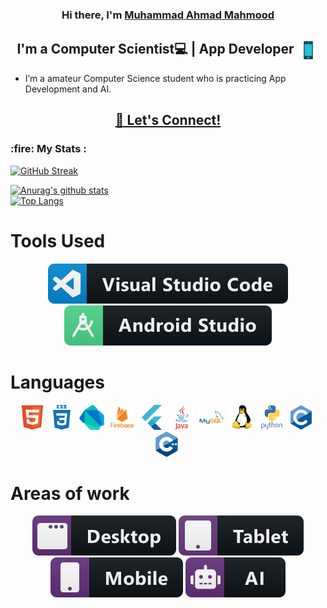 
<h3 align="center">
  Hi there, I'm <a href="#" >Muhammad Ahmad Mahmood</a>
  </h3>
<h2 align="center">
I'm a Computer Scientist💻 | App Developer <img src="Images/phone.png" target="_blank" width="35" height="35" align="center">
</h2> 
  <ul>
  <li>I’m a amateur Computer Science student who is practicing App Development and AI.</li>
</ul>
<h2 align="center">
  <a href="https://linktr.ee/ahmaddioxide"  target="_blank" alt="Muhammad Ahamd Mahmood">🤝 Let's Connect!</a>
</h2>
  <h3>:fire: My Stats :</h3>
  
 [![GitHub Streak](http://github-readme-streak-stats.herokuapp.com?user=ahmaddioxide&theme=dark&background=000000)](https://git.io/streak-stats)


[![Anurag's github stats](https://github-readme-stats.vercel.app/api?username=ahmaddioxide&theme=github_dark)](https://github.com/anuraghazra/github-readme-stats)
<br>
[![Top Langs](https://github-readme-stats.vercel.app/api/top-langs/?username=ahmaddioxide&theme=github_dark)](https://github.com/anuraghazra/github-readme-stats)
<br>
  # Tools Used

<p align="center">
<a>
    <img src="https://github.com/MikeCodesDotNET/ColoredBadges/blob/master/svg/dev/tools/visualstudio_code.svg" alt="example badge" style="vertical-align:top margin:6px 4px">
  </a>
  <a>
    <img src="https://github.com/MikeCodesDotNET/ColoredBadges/blob/master/svg/dev/tools/android_studio.svg" alt="example badge" style="vertical-align:top margin:6px 4px">
  </a>
  </p>
  
   # Languages 
  <p align="center">
  <a>
  <img src="https://github.com/devicons/devicon/blob/master/icons/html5/html5-original.svg" title="HTML5" alt="HTML" width="40" height="40"/>&nbsp;
  <img src="https://github.com/devicons/devicon/blob/master/icons/css3/css3-plain-wordmark.svg"  title="CSS3" alt="CSS" width="40" height="40"/>&nbsp;
  <img src="https://github.com/devicons/devicon/blob/master/icons/dart/dart-original.svg" title="Dart"  alt="Dart" width="40" height="40"/>&nbsp;
  <img src="https://github.com/devicons/devicon/blob/master/icons/firebase/firebase-plain-wordmark.svg" title="Firebase" alt="Firebase" width="40" height="40"/>&nbsp;
  <img src="https://github.com/devicons/devicon/blob/master/icons/flutter/flutter-original.svg" title="Flutter" alt="Flutter" width="40" height="40"/>&nbsp;
  <img src="https://github.com/devicons/devicon/blob/master/icons/java/java-original-wordmark.svg" title="Java" alt="Java" width="40" height="40"/>&nbsp;
  <img src="https://github.com/devicons/devicon/blob/master/icons/mysql/mysql-original-wordmark.svg" title="MySQL"  alt="MySQL" width="40" height="40"/>&nbsp;
  <img src="https://github.com/devicons/devicon/blob/master/icons/linux/linux-original.svg" title="Linux" alt="Linux" width="40" height="40"/>&nbsp;
  <img src="https://github.com/devicons/devicon/blob/master/icons/python/python-original-wordmark.svg" title="Pyhton" alt="Python" width="40"    height="40"/>&nbsp;
  <img src="https://github.com/devicons/devicon/blob/master/icons/c/c-original.svg" title="C" alt="C" width="40" height="40"/>&nbsp;
   <img src="https://github.com/devicons/devicon/blob/master/icons/cplusplus/cplusplus-original.svg" title="C++" alt="C++" width="40" height="40"/>&nbsp;


  </a>
  </p>
  
  # Areas of work
<p align="center">
<a>
    <img src="https://github.com/MikeCodesDotNET/ColoredBadges/raw/master/svg/dev/misc/desktop.svg" alt="example badge" style="vertical-align:top margin:6px 4px">
  </a>
<a>
    <img src="https://github.com/MikeCodesDotNET/ColoredBadges/blob/master/svg/dev/misc/tablet.svg" alt="example badge" style="vertical-align:top margin:6px 4px">
  </a>
    <a>
    <img src="https://github.com/MikeCodesDotNET/ColoredBadges/blob/master/svg/dev/misc/mobile.svg" alt="example badge" style="vertical-align:top margin:6px 4px">
  </a>
  <a>
    <img src="https://github.com/MikeCodesDotNET/ColoredBadges/blob/master/svg/dev/misc/ai.svg" alt="example badge" style="vertical-align:top margin:6px 4px">
  </a>
  </p>


